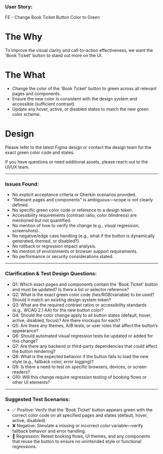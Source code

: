 ### User Story:
FE - Change Book Ticket Button Color to Green

# The Why

To improve the visual clarity and call-to-action effectiveness, we want the 'Book Ticket' button to stand out more on the UI.

# The What

- Change the color of the 'Book Ticket' button to green across all relevant pages and components.
- Ensure the new color is consistent with the design system and accessible (sufficient contrast).
- Update any hover, active, or disabled states to match the new green color scheme.

# Design

Please refer to the latest Figma design or contact the design team for the exact green color code and states.

If you have questions or need additional assets, please reach out to the UI/UX team.

---

### Issues Found:
- No explicit acceptance criteria or Gherkin scenarios provided.
- "Relevant pages and components" is ambiguous—scope is not clearly defined.
- No specific green color code or reference to a design token.
- Accessibility requirements (contrast ratio, color blindness) are mentioned but not quantified.
- No mention of how to verify the change (e.g., visual regression, screenshots).
- No negative/edge case handling (e.g., what if the button is dynamically generated, themed, or disabled?).
- No rollback or regression impact analysis.
- No mention of environments or browser support requirements.
- No performance or security considerations stated.

---

### Clarification & Test Design Questions:
- Q1: Which exact pages and components contain the 'Book Ticket' button and must be updated? Is there a list or selector reference?
- Q2: What is the exact green color code (hex/RGB/variable) to be used? Should it match an existing design system token?
- Q3: What are the required contrast ratios or accessibility standards (e.g., WCAG 2.1 AA) for the new button color?
- Q4: Should the color change apply to all button states (default, hover, active, disabled, focus)? Are there mockups for each?
- Q5: Are there any themes, A/B tests, or user roles that affect the button’s appearance?
- Q6: Should automated visual regression tests be updated or added for this change?
- Q7: Are there any backend or third-party dependencies that could affect the button rendering?
- Q8: What is the expected behavior if the button fails to load the new style (e.g., fallback color, error logging)?
- Q9: Is there a need to test on specific browsers, devices, or screen readers?
- Q10: Will this change require regression testing of booking flows or other UI elements?

---

### Suggested Test Scenarios:
- ✅ Positive: Verify that the 'Book Ticket' button appears green with the correct color code on all specified pages and states (default, hover, active, disabled).
- ❌ Negative: Simulate a missing or incorrect color variable—verify fallback behavior and error handling.
- 🔁 Regression: Retest booking flows, UI themes, and any components that reuse the button to ensure no unintended style or functional regressions.
